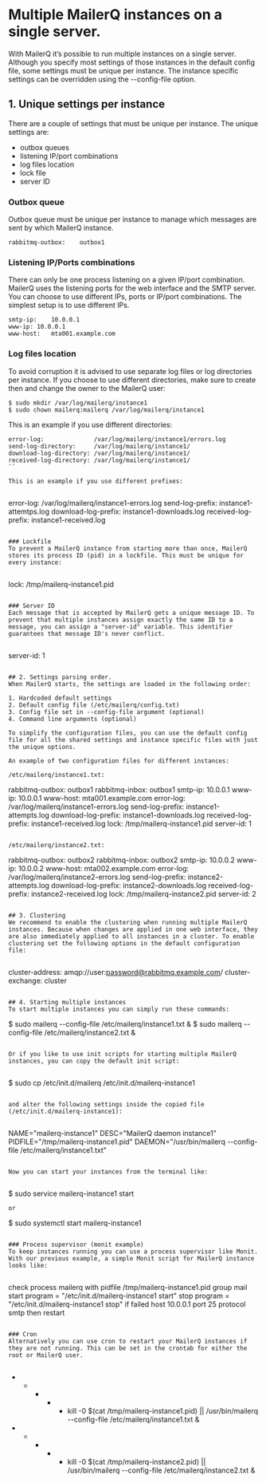 # Multiple MailerQ instances on a single server.
With MailerQ it’s possible to run multiple instances on a single server. Although you specify most settings of those instances in the default config file, some settings must be unique per instance. The instance specific settings can be overridden using the --config-file option.
 
## 1. Unique settings per instance
There are a couple of settings that must be unique per instance. The unique settings are:   
- outbox queues
- listening IP/port combinations 
- log files location
- lock file
- server ID
 
### Outbox queue
Outbox queue must be unique per instance to manage which messages are sent by which MailerQ instance. 
 
```
rabbitmq-outbox:	outbox1
```
 
### Listening IP/Ports combinations
There can only be one process listening on a given IP/port combination. MailerQ uses the listening ports for the web interface and the SMTP server. You can choose to use different IPs, ports or IP/port combinations. The simplest setup is to use different IPs.
 
```
smtp-ip:	10.0.0.1
www-ip:	10.0.0.1
www-host:	mta001.example.com
```
 
### Log files location
To avoid corruption it is advised to use separate log files or log directories per instance. If you choose to use different directories, make sure to create then and change the owner to the MailerQ user:
 
```
$ sudo mkdir /var/log/mailerq/instance1
$ sudo chown mailerq:mailerq /var/log/mailerq/instance1
```
 
This is an example if you use different directories:
 
```
error-log:              /var/log/mailerq/instance1/errors.log
send-log-directory:     /var/log/mailerq/instance1/
download-log-directory: /var/log/mailerq/instance1/
received-log-directory: /var/log/mailerq/instance1/
``
 
This is an example if you use different prefixes:
 
```
error-log:		/var/log/mailerq/instance1-errors.log
send-log-prefix:	instance1-attemtps.log
download-log-prefix:	instance1-downloads.log
received-log-prefix:	instance1-received.log
```
 
### Lockfile
To prevent a MailerQ instance from starting more than once, MailerQ stores its process ID (pid) in a lockfile. This must be unique for every instance:
 
```
lock: /tmp/mailerq-instance1.pid
```
 
### Server ID
Each message that is accepted by MailerQ gets a unique message ID. To prevent that multiple instances assign exactly the same ID to a message, you can assign a "server-id" variable. This identifier guarantees that message ID's never conflict.
 
```
server-id: 1
```
 
## 2. Settings parsing order.
When MailerQ starts, the settings are loaded in the following order:
 
1. Hardcoded default settings
2. Default config file (/etc/mailerq/config.txt)
3. Config file set in --config-file argument (optional)
4. Command line arguments (optional)

To simplify the configuration files, you can use the default config file for all the shared settings and instance specific files with just the unique options.
 
An example of two configuration files for different instances:
 
/etc/mailerq/instance1.txt:
```
rabbitmq-outbox:	outbox1
rabbitmq-inbox:	outbox1
smtp-ip:		10.0.0.1
www-ip:		10.0.0.1
www-host:		mta001.example.com
error-log:		/var/log/mailerq/instance1-errors.log
send-log-prefix:	instance1-attempts.log
download-log-prefix:	instance1-downloads.log
received-log-prefix:	instance1-received.log
lock:			/tmp/mailerq-instance1.pid
server-id:		1
```
 
/etc/mailerq/instance2.txt:
```
rabbitmq-outbox:	outbox2
rabbitmq-inbox:	outbox2
smtp-ip:		10.0.0.2
www-ip:		10.0.0.2
www-host:		mta002.example.com
error-log:		/var/log/mailerq/instance2-errors.log
send-log-prefix:	instance2-attempts.log
download-log-prefix:	instance2-downloads.log
received-log-prefix:	instance2-received.log
lock:			/tmp/mailerq-instance2.pid
server-id:		2
```
 
## 3. Clustering
We recommend to enable the clustering when running multiple MailerQ instances. Because when changes are applied in one web interface, they are also immediately applied to all instances in a cluster. To enable clustering set the following options in the default configuration file:
 
```
cluster-address:	amqp://user:password@rabbitmq.example.com/
cluster-exchange:	cluster
```
 
## 4. Starting multiple instances
To start multiple instances you can simply run these commands: 
```
$ sudo mailerq --config-file /etc/mailerq/instance1.txt &
$ sudo mailerq --config-file /etc/mailerq/instance2.txt &
```
 
Or if you like to use init scripts for starting multiple MailerQ instances, you can copy the default init script:
 
```
$ sudo cp /etc/init.d/mailerq /etc/init.d/mailerq-instance1
```
 
and alter the following settings inside the copied file (/etc/init.d/mailerq-instance1):
 
```
NAME="mailerq-instance1"
DESC="MailerQ daemon instance1"
PIDFILE="/tmp/mailerq-instance1.pid"
DAEMON="/usr/bin/mailerq --config-file /etc/mailerq/instance1.txt"
```
 
Now you can start your instances from the terminal like:
 
```
$ sudo service mailerq-instance1 start
```
or
```
$ sudo systemctl start mailerq-instance1
```
 
### Process supervisor (monit example)
To keep instances running you can use a process supervisor like Monit. 
With our previous example, a simple Monit script for MailerQ instance looks like:
 
```
check process mailerq with pidfile /tmp/mailerq-instance1.pid
  group mail
  start program = "/etc/init.d/mailerq-instance1 start"
  stop program = "/etc/init.d/mailerq-instance1 stop"
  if failed host 10.0.0.1 port 25 protocol smtp then restart
```
 
### Cron
Alternatively you can use cron to restart your MailerQ instances if they are not running. This can be set in the crontab for either the root or MailerQ user.
 
```
* * * * * kill -0 $(cat /tmp/mailerq-instance1.pid) || /usr/bin/mailerq --config-file /etc/mailerq/instance1.txt &
* * * * * kill -0 $(cat /tmp/mailerq-instance2.pid) || /usr/bin/mailerq --config-file /etc/mailerq/instance2.txt &
```
